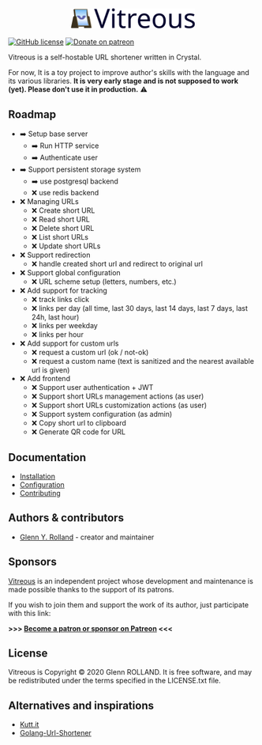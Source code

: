 
# <img src="doc/logo.svg" style="width: 50%; display: block; margin: 0 auto;" alt="Vitreous" />

[![GitHub license](https://img.shields.io/github/license/glenux/vitreous.svg)](https://github.com/glenux/vitreous/blob/master/LICENSE.txt)
[![Donate on patreon](https://img.shields.io/badge/patreon-donate-orange.svg)](https://patreon.com/glenux)

Vitreous is a self-hostable URL shortener written in Crystal. 

For now, It is a toy project to improve author's skills with the language and its various libraries. **It is very early stage and is not supposed to work (yet). Please don't use it in production.** :warning:

## Roadmap

* :arrow_right: Setup base server
  * :arrow_right: Run HTTP service
  * :arrow_right: Authenticate user
* :arrow_right: Support persistent storage system
  * :arrow_right: use postgresql backend
  * :x: use redis backend
* :x: Managing URLs
  * :x: Create short URL
  * :x: Read short URL
  * :x: Delete short URL
  * :x: List short URLs
  * :x: Update short URLs
* :x: Support redirection
  * :x: handle created short url and redirect to original url
* :x: Support global configuration
  * :x: URL scheme setup (letters, numbers, etc.)
* :x: Add support for tracking
  * :x: track links click
  * :x: links per day (all time, last 30 days, last 14 days, last 7 days, last 24h, last hour)
  * :x: links per weekday
  * :x: links per hour
* :x: Add support for custom urls
  * :x: request a custom url (ok / not-ok)
  * :x: request a custom name (text is sanitized and the nearest available url is given)
* :x: Add frontend
  * :x: Support user authentication + JWT
  * :x: Support short URLs management actions (as user)
  * :x: Support short URLs customization actions (as user)
  * :x: Support system configuration (as admin)
  * :x: Copy short url to clipboard
  * :x: Generate QR code for URL

## Documentation

* [Installation](doc/installing.md)
* [Configuration](doc/configuration.md)
* [Contributing](doc/contributing.md)

## Authors & contributors

* [Glenn Y. Rolland](https://github.com/glenux) - creator and maintainer

## Sponsors

[Vitreous](https://github.com/glenux/vitreous) is an independent project whose development and maintenance is made possible thanks to the support of its patrons.

If you wish to join them and support the work of its author, just participate with this link:

**>>> [Become a patron or sponsor on Patreon](https://www.patreon.com/glenux) <<<**

## License

Vitreous is Copyright © 2020 Glenn ROLLAND. It is free software, and may be redistributed under the terms specified in the LICENSE.txt file.

## Alternatives and inspirations

* [Kutt.it](https://kutt.it/)
* [Golang-Url-Shortener](https://github.com/mxschmitt/golang-url-shortener)

